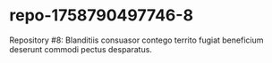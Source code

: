 # repo-1758790497746-8
Repository #8: Blanditiis consuasor contego territo fugiat beneficium deserunt commodi pectus desparatus.
